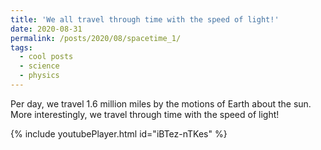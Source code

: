 ```yaml
---
title: 'We all travel through time with the speed of light!'
date: 2020-08-31
permalink: /posts/2020/08/spacetime_1/
tags:
  - cool posts
  - science
  - physics
---
```

Per day, we travel 1.6 million miles by the motions of Earth about the sun. More interestingly, we travel through time with the speed of light!

{% include youtubePlayer.html id="iBTez-nTKes" %}
